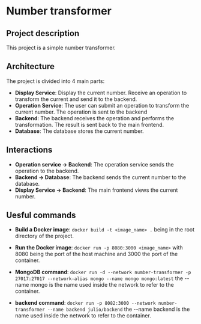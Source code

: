 # Number transformer

## Project description

This project is a simple number transformer.

## Architecture

The project is divided into 4 main parts:

- **Display Service**: Display the current number. Receive an operation to transform the current and send it to the backend.
- **Operation Service**: The user can submit an operation to transform the current number. The operation is sent to the backend
- **Backend**: The backend receives the operation and performs the transformation. The result is sent back to the main frontend.
- **Database**: The database stores the current number.

## Interactions

- **Operation service -> Backend**: The operation service sends the operation to the backend.
- **Backend -> Database**: The backend sends the current number to the database.
- **Display Service -> Backend**: The main frontend views the current number.

## Uesful commands

- **Build a Docker image**: `docker build -t <image_name> .` being in the root directory of the project.
- **Run the Docker image**: `docker run -p 8080:3000 <image_name>` with 8080 being the port of the host machine and 3000 the port of the container.

- **MongoDB command**: `docker run -d --network number-transformer -p 27017:27017 --network-alias mongo --name mongo mongo:latest` the --name mongo is the name used inside the network to refer to the container.
- **backend command**: `docker run -p 8082:3000 --network number-transformer --name backend julio/backend` the --name backend is the name used inside the network to refer to the container.

